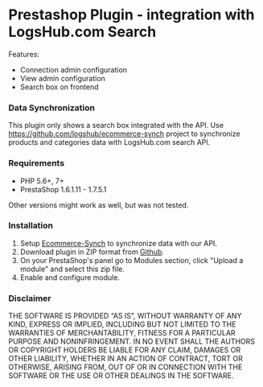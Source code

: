 # Prestashop Plugin - integration with LogsHub.com Search

Features:

- Connection admin configuration
- View admin configuration
- Search box on frontend

### Data Synchronization

This plugin only shows a search box integrated with the API. Use https://github.com/logshub/ecommerce-synch
project to synchronize products and categories data with LogsHub.com search API.

### Requirements

* PHP 5.6+, 7+
* PrestaShop 1.6.1.11 - 1.7.5.1

Other versions might work as well, but was not tested.

### Installation

1. Setup [Ecommerce-Synch](https://github.com/logshub/ecommerce-synch "Ecommerce-Synch") to synchronize data with our API.
2. Download plugin in ZIP format from [Github](https://github.com/logshub/search-module-prestashop/releases "Github").
3. On your PrestaShop's panel go to Modules section, click "Upload a module" and select this zip file.
4. Enable and configure module.

### Disclaimer

THE SOFTWARE IS PROVIDED “AS IS”, WITHOUT WARRANTY OF ANY KIND, EXPRESS OR IMPLIED,
INCLUDING BUT NOT LIMITED TO THE WARRANTIES OF MERCHANTABILITY,
FITNESS FOR A PARTICULAR PURPOSE AND NONINFRINGEMENT.
IN NO EVENT SHALL THE AUTHORS OR COPYRIGHT HOLDERS BE LIABLE FOR ANY CLAIM,
DAMAGES OR OTHER LIABILITY, WHETHER IN AN ACTION OF CONTRACT, TORT OR OTHERWISE,
ARISING FROM, OUT OF OR IN CONNECTION WITH THE SOFTWARE
OR THE USE OR OTHER DEALINGS IN THE SOFTWARE.